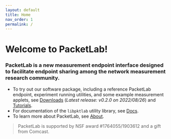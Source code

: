 ```yaml
---
layout: default
title: Home
nav_order: 1
permalink: /
---
```

# Welcome to PacketLab!

### PacketLab is a new measurement endpoint interface designed to facilitate endpoint sharing among the network measurement research community.

- To try out our software package, including a reference PacketLab endpoint, experiment running utilities, and some example measurement applets, see [Downloads](/download/) (*Latest release: v0.2.0 on 2022/08/26*) and [Tutorials](/tutorial/).
- For documentation of the `libpktlab` utility library, see [Docs](/docs/).
- To learn more about PacketLab, see [About](/about/).

<!--
<style>
iframe {
    aspect-ratio: 16 / 9;
    height: 90%;
    width: 90%;
    border-style: hidden;
}
</style>
<p style="text-align:center"><iframe src="map.html"></iframe></p>
-->

> PacketLab is supported by NSF award #1764055/1903612 and a gift from Comcast.